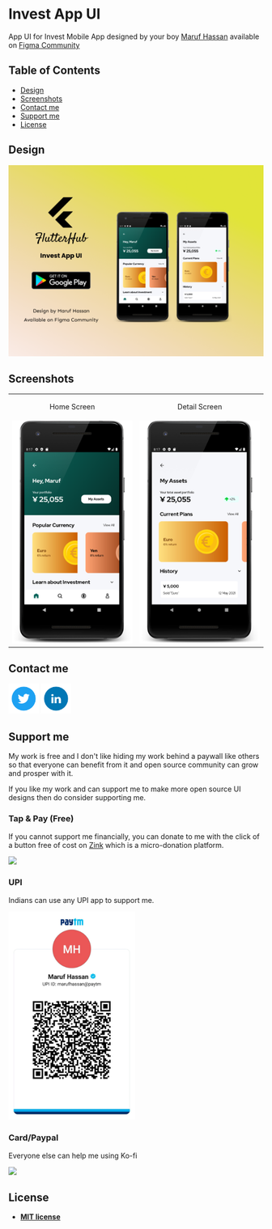 # Invest App UI

App UI for Invest Mobile App designed by your boy [Maruf Hassan](https://www.figma.com/@zyllus) available on [Figma Community](https://www.figma.com/community/file/1111658062126387492) 

## Table of Contents

- [Design](#design)
- [Screenshots](#screenshots)
- [Contact me](#contact-me)
- [Support me](#support-me)
- [License](#license)

## Design

<img src="screenshots/poster.png">

## Screenshots

<table>
  <tr>
    <td><p align="center">Home Screen</p></td>
    <td><p align="center">Detail Screen</p></td>
    
  </tr>
  <tr>
    <td valign="top"><img src="screenshots/home_screen.png"></td>
    <td valign="top"><img src="screenshots/asset_screen.png"></td>   
  </tr>
 </table>

## Contact me

<a href="https://twitter.com/zyllus17"><img src="https://github.com/aritraroy/social-icons/blob/master/twitter-icon.png?raw=true" width="60"></a>
<a href="https://www.linkedin.com/in/maruf-hassan/"><img src="https://github.com/aritraroy/social-icons/blob/master/linkedin-icon.png?raw=true" width="60"></a>

## Support me

My work is free and I don't like hiding my work behind a paywall like others so that everyone can benefit from it and open source community can grow and prosper with it.

If you like my work and can support me to make more open source UI designs then do consider supporting me. 

### Tap & Pay (Free)

If you cannot support me financially, you can donate to me with the click of a button free of cost on [Zink](https://zink.tips/marufhassan) which is a micro-donation platform.

<a href="https://zink.tips/marufhassan
"><img src="https://pbs.twimg.com/profile_images/1521486593089019904/blQ-auZR_400x400.jpg" width="60"></a>


### UPI

Indians can use any UPI app to support me.

<img src="screenshots/upi.jpeg" width="250">

### Card/Paypal

Everyone else can help me using Ko-fi

<a href="https://ko-fi.com/marufhassan"><img src="https://uploads-ssl.webflow.com/5c14e387dab576fe667689cf/61e1116779fc0a9bd5bdbcc7_Frame%206.png" width="60"></a>


## License

- **[MIT license](https://github.com/zyllus17/invest-app-ui/blob/master/LICENSE)**
